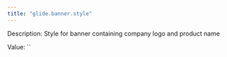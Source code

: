 ```yaml
---
title: "glide.banner.style"
---
```


Description: Style for banner containing company logo and product name

Value: ``